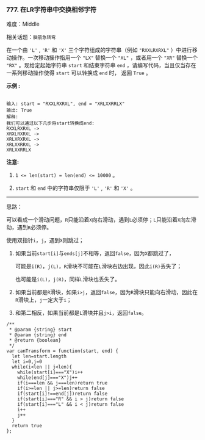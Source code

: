 ### 777. 在LR字符串中交换相邻字符

难度：Middle

相关话题：`脑筋急转弯`

在一个由  `'L'`  ,  `'R'`  和  `'X'`  三个字符组成的字符串（例如 `"RXXLRXRXL"` ）中进行移动操作。一次移动操作指用一个 `"LX"` 替换一个 `"XL"` ，或者用一个 `"XR"` 替换一个 `"RX"` 。现给定起始字符串 `start` 和结束字符串 `end` ，请编写代码，当且仅当存在一系列移动操作使得 `start` 可以转换成 `end` 时， 返回 `True` 。



**示例 :** 



```

输入: start = "RXXLRXRXL", end = "XRLXXRRLX"
输出: True
解释:
我们可以通过以下几步将start转换成end:
RXXLRXRXL ->
XRXLRXRXL ->
XRLXRXRXL ->
XRLXXRRXL ->
XRLXXRRLX
```


**注意:** 




1.  `1 <= len(start) = len(end) <= 10000` 。

2.  `start` 和 `end` 中的字符串仅限于 `'L'` ,  `'R'` 和 `'X'` 。






-----

思路：

可以看成一个滑动问题，`R`只能沿着`X`向右滑动，遇到`L`必须停；`L`只能沿着`X`向左滑动，遇到`R`必须停。

使用双指针`i`，`j`，遇到`X`则跳过；

1. 如果当前`start[i]`与`ends[j]`不相等，返回`false`，因为`X`都跳过了，

    可能是`i(R)`，`j(L)`，`R`滑块不可能在`L`滑块右边出现，因此`i(R)`丢失了；
    
    也可能是`i(L)`，`j(R)`，同样`L`滑块也丢失了。

2. 如果当前都是`R`滑块，如果`i>j`，返回`false`，因为`R`滑块只能向右滑动，因此在`R`滑块上，`j`一定大于`i`；

3. 和第二相反，如果当前都是`L`滑块并且`j>i`，返回`false`。

```
/**
 * @param {string} start
 * @param {string} end
 * @return {boolean}
 */
var canTransform = function(start, end) {
  let len=start.length
  let i=0,j=0
  while(i<len || j<len){
    while(start[i]==="X")i++
    while(end[j]==="X")j++
    if(i===len && j===len)return true
    if(i>=len || j>=len)return false
    if(start[i]!==end[j])return false
    if(start[i]==="R" && i > j)return false
    if(start[i]==="L" && i < j)return false
    i++
    j++
  }
  return true
};
```

